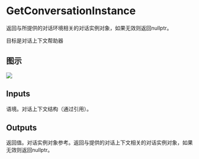 # GetConversationInstance

返回与所提供的对话环境相关的对话实例对象，如果无效则返回nullptr。

目标是对话上下文帮助器

## 图示

![]($-20221218-18325672.png)

## Inputs

语境。对话上下文结构（通过引用）。 

## Outputs

返回值。对话实例对象参考。返回与提供的对话上下文相关的对话实例对象，如果无效则返回nullptr。
